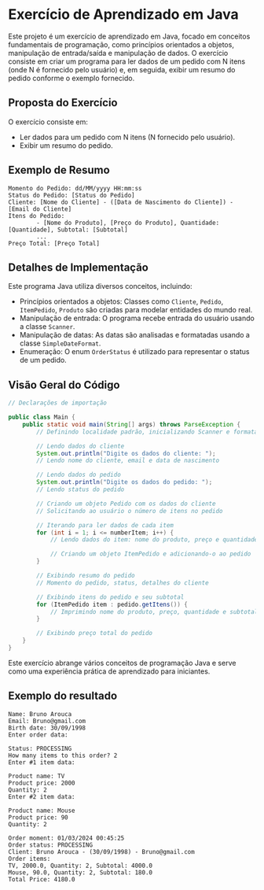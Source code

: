 # Exercício de Aprendizado em Java

Este projeto é um exercício de aprendizado em Java, focado em conceitos fundamentais de programação, como princípios orientados a objetos, manipulação de entrada/saída e manipulação de dados. O exercício consiste em criar um programa para ler dados de um pedido com N itens (onde N é fornecido pelo usuário) e, em seguida, exibir um resumo do pedido conforme o exemplo fornecido.

## Proposta do Exercício
O exercício consiste em:

- Ler dados para um pedido com N itens (N fornecido pelo usuário).
- Exibir um resumo do pedido.

## Exemplo de Resumo
```
Momento do Pedido: dd/MM/yyyy HH:mm:ss
Status do Pedido: [Status do Pedido]
Cliente: [Nome do Cliente] - ([Data de Nascimento do Cliente]) - [Email do Cliente]
Itens do Pedido:
        - [Nome do Produto], [Preço do Produto], Quantidade: [Quantidade], Subtotal: [Subtotal]
        ...
Preço Total: [Preço Total]

```


## Detalhes de Implementação
Este programa Java utiliza diversos conceitos, incluindo:

- Princípios orientados a objetos: Classes como `Cliente`, `Pedido`, `ItemPedido`, `Produto` são criadas para modelar entidades do mundo real.
- Manipulação de entrada: O programa recebe entrada do usuário usando a classe `Scanner`.
- Manipulação de datas: As datas são analisadas e formatadas usando a classe `SimpleDateFormat`.
- Enumeração: O enum `OrderStatus` é utilizado para representar o status de um pedido.

## Visão Geral do Código
```java
// Declarações de importação

public class Main {
    public static void main(String[] args) throws ParseException {
        // Definindo localidade padrão, inicializando Scanner e formatações de data

        // Lendo dados do cliente
        System.out.println("Digite os dados do cliente: ");
        // Lendo nome do cliente, email e data de nascimento

        // Lendo dados do pedido
        System.out.println("Digite os dados do pedido: ");
        // Lendo status do pedido

        // Criando um objeto Pedido com os dados do cliente
        // Solicitando ao usuário o número de itens no pedido

        // Iterando para ler dados de cada item
        for (int i = 1; i <= numberItem; i++) {
            // Lendo dados do item: nome do produto, preço e quantidade

            // Criando um objeto ItemPedido e adicionando-o ao pedido
        }

        // Exibindo resumo do pedido
        // Momento do pedido, status, detalhes do cliente

        // Exibindo itens do pedido e seu subtotal
        for (ItemPedido item : pedido.getItens()) {
            // Imprimindo nome do produto, preço, quantidade e subtotal
        }

        // Exibindo preço total do pedido
    }
}
```

Este exercício abrange vários conceitos de programação Java e serve como uma experiência prática de aprendizado para iniciantes.

## Exemplo do resultado
```
Name: Bruno Arouca
Email: Bruno@gmail.com
Birth date: 30/09/1998
Enter order data:

Status: PROCESSING
How many items to this order? 2
Enter #1 item data:

Product name: TV
Product price: 2000
Quantity: 2
Enter #2 item data:

Product name: Mouse
Product price: 90
Quantity: 2

Order moment: 01/03/2024 00:45:25
Order status: PROCESSING
Client: Bruno Arouca - (30/09/1998) - Bruno@gmail.com
Order items:
TV, 2000.0, Quantity: 2, Subtotal: 4000.0
Mouse, 90.0, Quantity: 2, Subtotal: 180.0
Total Price: 4180.0
```
